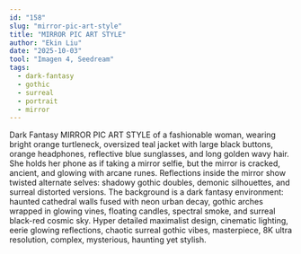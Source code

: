 ```yaml
---
id: "158"
slug: "mirror-pic-art-style"
title: "MIRROR PIC ART STYLE"
author: "Ekin Liu"
date: "2025-10-03"
tool: "Imagen 4, Seedream"
tags:
  - dark-fantasy
  - gothic
  - surreal
  - portrait
  - mirror
---
```

Dark Fantasy MIRROR PIC ART STYLE of a fashionable woman, wearing bright orange turtleneck, oversized teal jacket with large black buttons, orange headphones, reflective blue sunglasses, and long golden wavy hair. She holds her phone as if taking a mirror selfie, but the mirror is cracked, ancient, and glowing with arcane runes. Reflections inside the mirror show twisted alternate selves: shadowy gothic doubles, demonic silhouettes, and surreal distorted versions. The background is a dark fantasy environment: haunted cathedral walls fused with neon urban decay, gothic arches wrapped in glowing vines, floating candles, spectral smoke, and surreal black-red cosmic sky. Hyper detailed maximalist design, cinematic lighting, eerie glowing reflections, chaotic surreal gothic vibes, masterpiece, 8K ultra resolution, complex, mysterious, haunting yet stylish.
